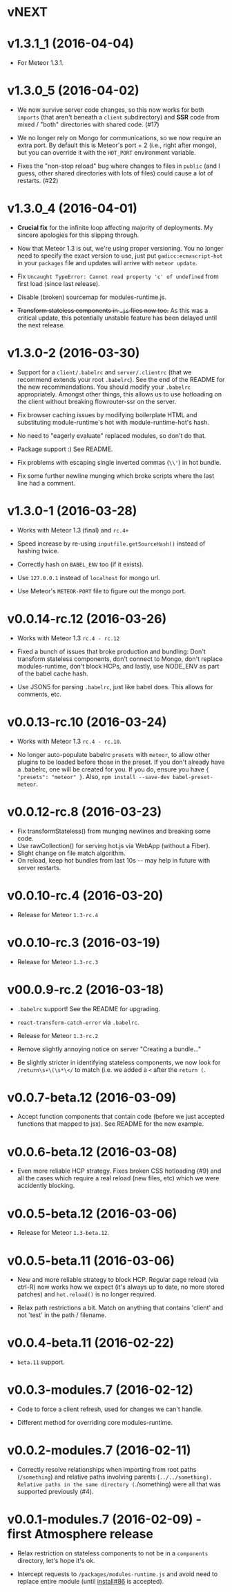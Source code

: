 # vNEXT

# v1.3.1_1 (2016-04-04)

* For Meteor 1.3.1.

# v1.3.0_5 (2016-04-02)

* We now survive server code changes, so this now works for both
  `imports` (that aren't beneath a `client` subdirectory) and
  **SSR** code from mixed / "both" directories with shared code.  (#17)

* We no longer rely on Mongo for communications, so we now require an
  extra port.  By default this is Meteor's port + 2 (i.e., right after
  mongo), but you can override it with the `HOT_PORT` environment variable.

* Fixes the "non-stop reload" bug where changes to files in `public`
  (and I guess, other shared directories with lots of files) could cause
  a lot of restarts.  (#22)

# v1.3.0_4 (2016-04-01)

* **Crucial fix** for the infinite loop affecting majority of deployments.
  My sincere apologies for this slipping through.

* Now that Meteor 1.3 is out, we're using proper versioning.  You no longer
  need to specify the exact version to use, just put `gadicc:ecmascript-hot`
  in your `packages` file and updates will arrive with `meteor update`.

* Fix `Uncaught TypeError: Cannot read property 'c' of undefined` from
  first load (since last release).

* Disable (broken) sourcemap for modules-runtime.js.

* ~~Transform stateless components in `.js` files now too.~~ As this was
  a critical update, this potentially unstable feature has been delayed
  until the next release.

# v1.3.0-2 (2016-03-30)

* Support for a `client/.babelrc` and `server/.clientrc` (that we recommend
  extends your root `.babelrc`).  See the end of the README for the new
  recommendations.  You should modify your `.babelrc` appropriately.  Amongst
  other things, this allows us to use hotloading on the client without
  breaking flowrouter-ssr on the server.

* Fix browser caching issues by modifying boilerplate HTML and substituting
  module-runtime's hot with module-runtime-hot's hash.

* No need to "eagerly evaluate" replaced modules, so don't do that.

* Package support :)  See README.

* Fix problems with escaping single inverted commas (`\\'`) in hot bundle.

* Fix some further newline munging which broke scripts where the last line
  had a comment.

# v1.3.0-1 (2016-03-28)

* Works with Meteor 1.3 (final) and `rc.4+`

* Speed increase by re-using `inputfile.getSourceHash()` instead of hashing
  twice.

* Correctly hash on `BABEL_ENV` too (if it exists).

* Use `127.0.0.1` instead of `localhost` for mongo url.

* Use Meteor's `METEOR-PORT` file to figure out the mongo port.

# v0.0.14-rc.12 (2016-03-26)

* Works with Meteor 1.3 `rc.4 - rc.12`

* Fixed a bunch of issues that broke production and bundling:
  Don't transform stateless components, don't connect to Mongo,
  don't replace modules-runtime, don't block HCPs, and lastly,
  use NODE_ENV as part of the babel cache hash.

* Use JSON5 for parsing `.babelrc`, just like babel does.
  This allows for comments, etc.

# v0.0.13-rc.10 (2016-03-24)

* Works with Meteor 1.3 `rc.4 - rc.10`.

* No longer auto-populate babelrc `presets` with `meteor`, to allow other
  plugins to be loaded before those in the preset.  If you don't already
  have a .babelrc, one will be created for you.  If you do, ensure you
  have `{ "presets": "meteor" }`.  Also,
  `npm install --save-dev babel-preset-meteor`.

# v0.0.12-rc.8 (2016-03-23)

* Fix transformStateless() from munging newlines and breaking some code.
* Use rawCollection() for serving hot.js via WebApp (without a Fiber).
* Slight change on file match algorithm.
* On reload, keep hot bundles from last 10s -- may help in future with server
  restarts.

# v0.0.10-rc.4 (2016-03-20)

* Release for Meteor `1.3-rc.4`

# v0.0.10-rc.3 (2016-03-19)

* Release for Meteor `1.3-rc.3`

# v00.0.9-rc.2 (2016-03-18)

* `.babelrc` support!  See the README for upgrading.

* `react-transform-catch-error` via `.babelrc`.

* Release for Meteor `1.3-rc.2`

* Remove slightly annoying notice on server "Creating a bundle..."
* Be slightly stricter in identifying stateless components, we now look for
  `/return\s+\(\s*\</` to match (i.e. we added a `<` after the `return (`.

# v0.0.7-beta.12 (2016-03-09)

* Accept function components that contain code (before we just accepted functions
  that mapped to jsx).  See README for the new example.

# v0.0.6-beta.12 (2016-03-08)

* Even more reliable HCP strategy.  Fixes broken CSS hotloading (#9) and all
  the cases which require a real reload (new files, etc) which we were accidently
  blocking.

# v0.0.5-beta.12 (2016-03-06)

* Release for Meteor `1.3-beta.12`.

# v0.0.5-beta.11 (2016-03-06)

* New and more reliable strategy to block HCP.  Regular page reload (via
  ctrl-R) now works how we expect (it's always up to date, no more stored
  patches) and `hot.reload()` is no longer required.

* Relax path restrictions a bit.  Match on anything that contains  'client'
  and not 'test' in the path / filename.

# v0.0.4-beta.11 (2016-02-22)

* `beta.11` support.

# v0.0.3-modules.7 (2016-02-12)

* Code to force a client refresh, used for changes we can't handle.

* Different method for overriding core modules-runtime.

# v0.0.2-modules.7 (2016-02-11)

* Correctly resolve relationships when importing from root paths
  (`/something`) and relative paths involving parents
  (`../../something).  Relative paths in the same directory
  (`./something) were all that was supported previously (#4).

# v0.0.1-modules.7 (2016-02-09) - first Atmosphere release

* Relax restriction on stateless components to not be in a `components`
  directory, let's hope it's ok.

* Intercept requests to `/packages/modules-runtime.js` and avoid need to
  replace entire module (until
  [install#86](https://github.com/benjamn/install/pull/6) is accepted).
